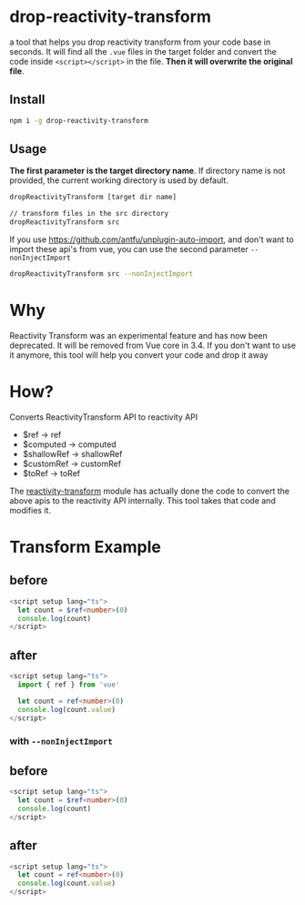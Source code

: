 # drop-reactivity-transform 

a tool that helps you drop reactivity transform from your code base in seconds.
It will find all the `.vue` files in the target folder and convert the code inside `<script></script>` in the file. **Then it will overwrite the original file**.

## Install
```bash
npm i -g drop-reactivity-transform
```
## Usage

**The first parameter is the target directory name**. If directory name is not provided, the current working directory is used by default.
```bash
dropReactivityTransform [target dir name]

// transform files in the src directory
dropReactivityTransform src 
```


If you use https://github.com/antfu/unplugin-auto-import, and don't want to import these api's from vue, you can use the second parameter `--nonInjectImport` 
```bash
dropReactivityTransform src --nonInjectImport
```
# Why
Reactivity Transform was an experimental feature and has now been deprecated. It will be removed from Vue core in 3.4. If you don't want to use it anymore, this tool will help you convert your code and drop it away

# How?
Converts ReactivityTransform API to reactivity API
- $ref -> ref
- $computed -> computed
- $shallowRef -> shallowRef
- $customRef -> customRef
- $toRef -> toRef

The [reactivity-transform](https://github.com/vuejs/core/tree/main/packages/reactivity-transform ) module has actually done the code to convert the above apis to the reactivity API internally. This tool takes that code and modifies it. 


# Transform Example

## before
```ts
<script setup lang="ts">
  let count = $ref<number>(0)
  console.log(count)
</script>
```
## after
```ts
<script setup lang="ts">
  import { ref } from 'vue'

  let count = ref<number>(0)
  console.log(count.value)
</script>
```

### with `--nonInjectImport`
## before
```ts
<script setup lang="ts">
  let count = $ref<number>(0)
  console.log(count)
</script>
```
## after
```ts
<script setup lang="ts">
  let count = ref<number>(0)
  console.log(count.value)
</script>
```

